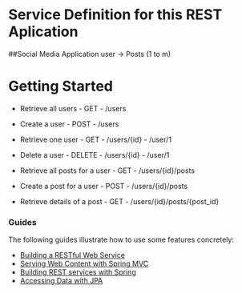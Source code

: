 # Service Definition for this REST Aplication
##Social Media Application
 user ->  Posts (1 to m)

# Getting Started
- Retrieve all users - GET - /users
- Create a user      - POST - /users
- Retrieve one user  - GET - /users/{id} - /user/1
- Delete a user      - DELETE - /users/{id} - /user/1


- Retrieve all posts for a user - GET - /users/{id}/posts
- Create a post for a user - POST - /users/{id}/posts
- Retrieve details of a post - GET - /users/{id}/posts/{post_id}

### Guides
The following guides illustrate how to use some features concretely:

* [Building a RESTful Web Service](https://spring.io/guides/gs/rest-service/)
* [Serving Web Content with Spring MVC](https://spring.io/guides/gs/serving-web-content/)
* [Building REST services with Spring](https://spring.io/guides/tutorials/bookmarks/)
* [Accessing Data with JPA](https://spring.io/guides/gs/accessing-data-jpa/)

